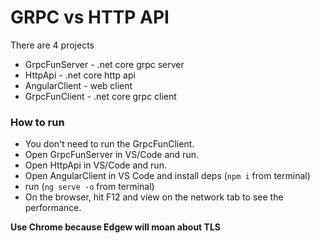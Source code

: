 # GRPC vs HTTP API

There are 4 projects
- GrpcFunServer - .net core grpc server
- HttpApi - .net core http api
- AngularClient - web client
- GrpcFunClient - .net core grpc client

### How to run

- You don't need to run the GrpcFunClient.
- Open GrpcFunServer in VS/Code and run.
- Open HttpApi in VS/Code and run.
- Open AngularClient in VS Code and install deps (`npm i` from terminal)
- run (`ng serve -o` from terminal)
- On the browser, hit F12 and view on the network tab to see the performance.

**Use Chrome because Edgew will moan about TLS**
